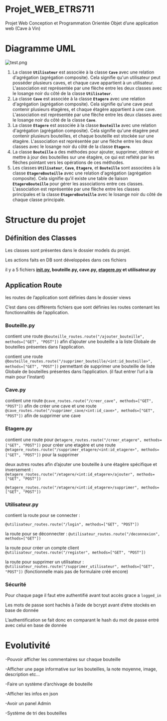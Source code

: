 # Projet_WEB_ETRS711

Projet Web Conception et Programmation Orientée Objet d’une application web (Cave à Vin)

# Diagramme UML

![test.png](Projet_WEB_ETRS711%20aa50fe36c8d74659898eccebaf32468a/test.png)

1. La classe **`Utilisateur`** est associée à la classe **`Cave`** avec une relation d'agrégation (agrégation composite). Cela signifie qu'un utilisateur peut posséder plusieurs caves, et chaque cave appartient à un utilisateur. L'association est représentée par une flèche entre les deux classes avec le losange noir du côté de la classe **`Utilisateur`**.
2. La classe **`Cave`** est associée à la classe **`Etagere`** avec une relation d'agrégation (agrégation composite). Cela signifie qu'une cave peut contenir plusieurs étagères, et chaque étagère appartient à une cave. L'association est représentée par une flèche entre les deux classes avec le losange noir du côté de la classe **`Cave`**.
3. La classe **`Etagere`** est associée à la classe **`Bouteille`** avec une relation d'agrégation (agrégation composite). Cela signifie qu'une étagère peut contenir plusieurs bouteilles, et chaque bouteille est stockée sur une étagère. L'association est représentée par une flèche entre les deux classes avec le losange noir du côté de la classe **`Etagere`**.
4. La classe **`Bouteille`** a des méthodes pour ajouter, supprimer, obtenir et mettre à jour des bouteilles sur une étagère, ce qui est reflété par les flèches pointant vers les opérations de ces méthodes.
5. Les classes **`Utilisateur`**, **`Cave`**, **`Etagere`**, et **`Bouteille`** sont associées à la classe **`EtagereBouteille`** avec une relation d'agrégation (agrégation composite). Cela signifie qu'il existe une table de liaison **`EtagereBouteille`** pour gérer les associations entre ces classes. L'association est représentée par une flèche entre les classes principales et la classe **`EtagereBouteille`** avec le losange noir du côté de chaque classe principale.

# Structure du projet

## Définition des Classes

Les classes sont présentes dans le dossier models du projet.

Les actions faits en DB sont développées dans ces fichiers

il y a 5 fichiers **[init.py](http://init.py), bouteille.py, cave.py, [etagere.py](http://etagere.py) et utilisateur.py**

## Application Route

les routes de l’application sont définies dans le dossier views

C’est dans ces différents fichiers que sont définies les routes contenant les fonctionnalités de l’application.

### Bouteille.py

contient une route `@bouteille_routes.route("/ajouter_bouteille", methods=["GET", "POST"])` afin d’ajouter une bouteille a la liste Globale de bouteilles présentes dans l’application.

contient une route `@bouteille_routes.route("/supprimer_bouteille/<int:id_bouteille>", methods=["GET", "POST"])` permettant de supprimer une bouteille de liste Globale de bouteilles présentes dans l’application. (il faut entrer l’url a la main pour l’instant)

### Cave.py

contient une route `@cave_routes.route("/creer_cave", methods=["GET", "POST"])` afin de créer une cave et une route `@cave_routes.route("/supprimer_cave/<int:id_cave>", methods=["GET", "POST"])` afin de supprimer une cave 

### Etagere.py

contient une route pour `@etagere_routes.route("/creer_etagere", methods=["GET", "POST"])` pour créer une etagère et une route `@etagere_routes.route("/supprimer_etagere/<int:id_etagere>", methods=["GET", "POST"])` pour la supprimer

deux autres routes afin d’ajouter une bouteille à une étagère spécifique et inversement :
`@etagere_routes.route("/etagere/<int:id_etagere>/ajouter", methods=["GET", "POST"])`

`@etagere_routes.route("/etagere/<int:id_etagere>/supprimer", methods=["GET", "POST"])`

### Utilisateur.py

contient la route pour se connecter :

`@utilisateur_routes.route("/login", methods=["GET", "POST"])`

la route pour se déconnecter : `@utilisateur_routes.route("/deconnexion", methods=["GET"])`

la route pour créer un compte client `@utilisateur_routes.route("/register", methods=["GET", "POST"])`

la route pour supprimer un utilisateur : `@utilisateur_routes.route("/supprimer_utilisateur", methods=["GET", "POST"])` (fonctionnelle mais pas de formulaire créé encore)

### Sécurité

Pour chaque page il faut etre authentifié avant tout accès grace a `logged_in`

Les mots de passe sont hachés à l’aide de bcrypt avant d’etre stockés en base de donnée

 L’authentification se fait donc en comparant le hash du mot de passe entré avec celui en base de donnée 

# Evolutivité

-Pouvoir afficher les commentaires sur chaque bouteille

-Afficher une page informative sur les bouteilles, la note moyenne, image, description etc…

-Faire un système d’archivage de bouteille

-Afficher les infos en json

-Avoir un panel Admin

-Système de tri des bouteilles